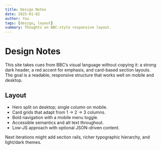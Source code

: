 ```yaml
---
title: Design Notes
date: 2025-01-02
author: You
tags: [design, layout]
summary: Thoughts on BBC‑style responsive layout.
---
```


# Design Notes

This site takes cues from BBC’s visual language without copying it: a strong dark header, a red accent for emphasis, and card-based section layouts. The goal is a readable, responsive structure that works well on mobile and desktop.

## Layout

- Hero split on desktop; single column on mobile.
- Card grids that adapt from 1 → 2 → 3 columns.
- Bold navigation with a mobile menu toggle.
- Accessible semantics and alt text throughout.
- Low-JS approach with optional JSON-driven content.

Next iterations might add section rails, richer typographic hierarchy, and light/dark themes.
